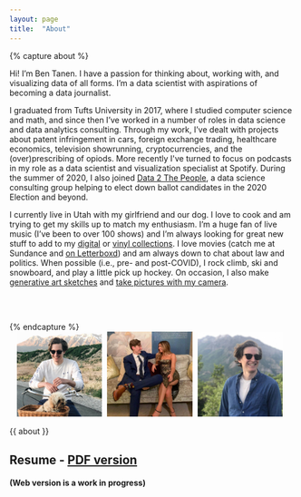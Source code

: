 ```yaml
---
layout: page
title:  "About"
---
```


{% capture about %}
<p>Hi! I’m Ben Tanen. I have a passion for thinking about, working with, and visualizing data of all forms. I’m a data scientist with aspirations of becoming a data journalist.</p>

<p>I graduated from Tufts University in 2017, where I studied computer science and math, and since then I’ve worked in a number of roles in data science and data analytics consulting. Through my work, I’ve dealt with projects about patent infringement in cars, foreign exchange trading, healthcare economics, television showrunning, cryptocurrencies, and the (over)prescribing of opiods. More recently I've turned to focus on podcasts in my role as a data scientist and visualization specialist at Spotify. During the summer of 2020, I also joined <a href="https://www.data2thepeople.org/">Data 2 The People</a>, a data science consulting group helping to elect down ballot candidates in the 2020 Election and beyond.</p>

<p>I currently live in Utah with my girlfriend and our dog. I love to cook and am trying to get my skills up to match my enthusiasm. I’m a huge fan of live music (I’ve been to over 100 shows) and I’m always looking for great new stuff to add to my <a href="https://www.last.fm/user/ben-tanen">digital</a> or <a href="http://link.ben-tanen.com/vinyl/">vinyl collections</a>. I love movies (catch me at Sundance and <a href="https://letterboxd.com/btanen/">on Letterboxd</a>) and am always down to chat about law and politics. When possible (i.e., pre- and post-COVID), I rock climb, ski and snowboard, and play a little pick up hockey. On occasion, I also make <a href="/projects/generative-sketchbook/">generative art sketches</a> and <a href="http://link.ben-tanen.com/photo/">take pictures with my camera</a>.</p>

<p><span id="currently-text">I'm currently listening to <a class="currently hidden" id="currently-music-name" target="_new">...............</a> from <span class="currently hidden" id="currently-music-artist">...............</span> and I'm reading <a class="currently hidden" id="currently-book-name" target="_new">...............</a> by <span class="currently hidden" id="currently-book-author">...............</span>.</span></p>
{% endcapture %}

<div id="face-container">
    <img src="/assets/img/me/face-g.JPG" alt="A picture of me with my dog, Penny, while riding a bike (Penny is in a basket)" />
    <img src="/assets/img/me/face-i.JPG" alt="A picture of me with my girlfriend while we sit on a couch looking at each other" />
    <img src="/assets/img/me/face-h.JPG" alt="A picture of me on a mountain" />
</div>

{{ about }}

## Resume - [PDF version](http://link.ben-tanen.com/resume/)

#### (Web version is a work in progress)

<style>

.post-header {
    display: none;
}

.main p {
    text-align: left;
    line-height: 1.5;
}

#face-container {
    width: 95%;
    margin: auto;
    margin-bottom: 8px;
}

#face-container img {
    display: inline-block;
    width: 31.5%;
    padding-right: 1%;
}

#currently-text {
    opacity: 0;
    -webkit-transition: opacity 0.75s ease;
    -moz-transition: opacity 0.75s ease;
    -o-transition: opacity 0.75s ease;
    transition: opacity 0.75s ease;
}

span.currently {
    font-weight: 600; 
}
</style>
<script>
$(document).ready(function() {
    // get and update listening data
    $.ajax({
        url: "http://bt-currently.herokuapp.com/getListening"
    }).done(function(data) {
        if (Object.keys(data).length >= 1 && data.song_artist != "") {

            if (data.song_name == null || data.song_name == "" && data.song_album != null) {
                $('#currently-music-name').html(data.song_album).attr('href', data.song_url).removeClass('hidden');
            } else {
                $('#currently-music-name').html(data.song_name).attr('href', data.song_url).removeClass('hidden');
            }

            $('#currently-music-artist').html(data.song_artist).removeClass('hidden');

            if (!$('#currently-book-name').hasClass('hidden')) {
                $('#currently-text').css('opacity', 1);
            }
        }
    });

    // get and update reading data
    $.ajax({
        url: "http://bt-currently.herokuapp.com/getReading"
    }).done(function(data) {
        if (Object.keys(data).length >= 1 && data.book_name != "") {

            $('#currently-book-name').html(data.book_name).attr('href', data.book_url).removeClass('hidden');
            $('#currently-book-author').html(data.book_author).removeClass('hidden');

            if (!$('#currently-music-name').hasClass('hidden')) {
                $('#currently-text').css('opacity', 1);
            }
        }
    });
});
</script>